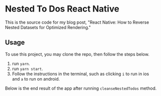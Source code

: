 # Nested To Dos React Native

This is the source code for my blog post, "React Native: How to Reverse Nested Datasets for Optimized Rendering."

## Usage

To use this project, you may clone the repo, then follow the steps below.

1. run `yarn`.
2. run `yarn start`.
3. Follow the instructions in the terminal, such as clicking `i` to run in ios and `a` to run on android.  

Below is the end result of the app after running `cleanseNestedTodos` method. 

